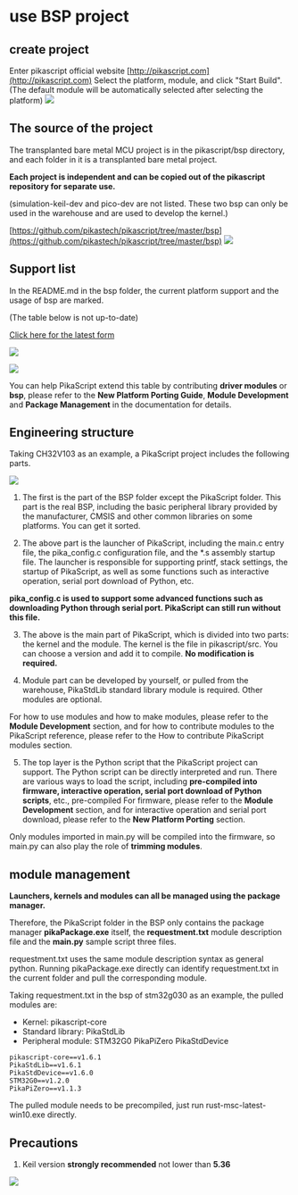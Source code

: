 # use BSP project
## create project
Enter pikascript official website [http://pikascript.com](http://pikascript.com)
Select the platform, module, and click "Start Build".
(The default module will be automatically selected after selecting the platform)
![](assets/1644129110261-049ad5bb-21af-40e2-9533-a1c8c86790f1.png)

## The source of the project
The transplanted bare metal MCU project is in the pikascript/bsp directory, and each folder in it is a transplanted bare metal project.

**Each project is independent and can be copied out of the pikascript repository for separate use.**

(simulation-keil-dev and pico-dev are not listed. These two bsp can only be used in the warehouse and are used to develop the kernel.)

[https://github.com/pikastech/pikascript/tree/master/bsp](https://github.com/pikastech/pikascript/tree/master/bsp)
![](assets/1638605947761-93b30636-099f-4c7c-a432-6aae5e2d8b53.png)

## Support list
In the README.md in the bsp folder, the current platform support and the usage of bsp are marked.

(The table below is not up-to-date)

[Click here for the latest form](https://github.com/pikastech/pikascript#mcu-support)

![](assets/1639629972025-ca8fdf74-5dc2-472e-8497-5bc163bccdf4.png)

![](assets/1639629981607-43c6b771-34bf-45ac-9a66-8604f705ddff.png)

You can help PikaScript extend this table by contributing **driver modules** or **bsp**, please refer to the **New Platform Porting Guide**, **Module Development** and **Package Management** in the documentation for details.

## Engineering structure
Taking CH32V103 as an example, a PikaScript project includes the following parts.

![](assets/1638631568309-cbc19553-75be-4915-900a-72fe700b4d16.png)

1. The first is the part of the BSP folder except the PikaScript folder. This part is the real BSP, including the basic peripheral library provided by the manufacturer, CMSIS and other common libraries on some platforms. You can get it sorted.

2. The above part is the launcher of PikaScript, including the main.c entry file, the pika_config.c configuration file, and the *.s assembly startup file. The launcher is responsible for supporting printf, stack settings, the startup of PikaScript, as well as some functions such as interactive operation, serial port download of Python, etc.

**pika_config.c is used to support some advanced functions such as downloading Python through serial port. PikaScript can still run without this file.**

3. The above is the main part of PikaScript, which is divided into two parts: the kernel and the module. The kernel is the file in pikascript/src. You can choose a version and add it to compile. **No modification is required.**



4. Module part can be developed by yourself, or pulled from the warehouse, PikaStdLib standard library module is required. Other modules are optional.

For how to use modules and how to make modules, please refer to the **Module Development** section, and for how to contribute modules to the PikaScript reference, please refer to the How to contribute PikaScript modules section.



5. The top layer is the Python script that the PikaScript project can support. The Python script can be directly interpreted and run. There are various ways to load the script, including **pre-compiled into firmware, interactive operation, serial port download of Python scripts**, etc., pre-compiled For firmware, please refer to the **Module Development** section, and for interactive operation and serial port download, please refer to the **New Platform Porting** section.

Only modules imported in main.py will be compiled into the firmware, so main.py can also play the role of **trimming modules**.

## module management
**Launchers, kernels and modules can all be managed using the package manager.**

Therefore, the PikaScript folder in the BSP only contains the package manager **pikaPackage.exe** itself, the **requestment.txt** module description file and the **main.py** sample script three files.

requestment.txt uses the same module description syntax as general python. Running pikaPackage.exe directly can identify requestment.txt in the current folder and pull the corresponding module.


Taking requestment.txt in the bsp of stm32g030 as an example, the pulled modules are:

- Kernel: pikascript-core
- Standard library: PikaStdLib
- Peripheral module: STM32G0 PikaPiZero PikaStdDevice
````
pikascript-core==v1.6.1
PikaStdLib==v1.6.1
PikaStdDevice==v1.6.0
STM32G0==v1.2.0
PikaPiZero==v1.1.3
````
The pulled module needs to be precompiled, just run rust-msc-latest-win10.exe directly.

## Precautions

1. Keil version **strongly recommended** not lower than **5.36**

![](assets/1641372084863-db6426eb-b3cc-454d-b14a-5338818d01aa.png)
